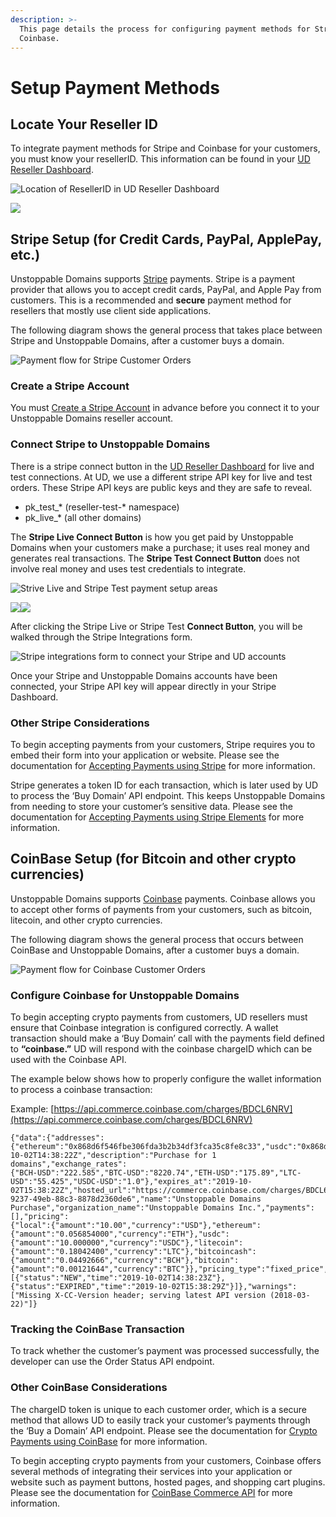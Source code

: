 ```yaml
---
description: >-
  This page details the process for configuring payment methods for Stripe and
  Coinbase.
---
```


# Setup Payment Methods

## Locate Your Reseller ID

To integrate payment methods for Stripe and Coinbase for your customers, you must know your resellerID. This information can be found in your [UD Reseller Dashboard](https://unstoppabledomains.com/resellers).

![Location of ResellerID in UD Reseller Dashboard](../../../.gitbook/assets/screen-shot-2021-07-12-at-2.00.26-pm.png)

![](../../../.gitbook/assets/5.png)

## Stripe Setup (for Credit Cards, PayPal, ApplePay, etc.)

Unstoppable Domains supports [Stripe](http://stripe.com) payments. Stripe is a payment provider that allows you to accept credit cards, PayPal, and Apple Pay from customers. This is a recommended and **secure** payment method for resellers that mostly use client side applications.

The following diagram shows the general process that takes place between Stripe and Unstoppable Domains, after a customer buys a domain.

![Payment flow for Stripe Customer Orders](../../../.gitbook/assets/6.png)

### Create a Stripe Account

You must [Create a Stripe Account](https://dashboard.stripe.com/register?redirect=%2Fsettings%2Faccount%2F) in advance before you connect it to your Unstoppable Domains reseller account.

### Connect Stripe to Unstoppable Domains

There is a stripe connect button in the [UD Reseller Dashboard](https://unstoppabledomains.com/resellers) for live and test connections. At UD, we use a different stripe API key for live and test orders. These Stripe API keys are public keys and they are safe to reveal.

* pk\_test\_\* (reseller-test-\* namespace)
* pk\_live\_\* (all other domains)

The **Stripe Live Connect Button** is how you get paid by Unstoppable Domains when your customers make a purchase; it uses real money and generates real transactions. The **Stripe Test Connect Button** does not involve real money and uses test credentials to integrate.

![Strive Live and Stripe Test payment setup areas](../../../.gitbook/assets/screen-shot-2021-07-12-at-2.04.09-pm.png)

![](../../../.gitbook/assets/8.png)![](../../../.gitbook/assets/9.png)

After clicking the Stripe Live or Stripe Test **Connect Button**, you will be walked through the Stripe Integrations form.

![Stripe integrations form to connect your Stripe and UD accounts](../../../.gitbook/assets/10.png)

Once your Stripe and Unstoppable Domains accounts have been connected, your Stripe API key will appear directly in your Stripe Dashboard.

### Other Stripe Considerations

To begin accepting payments from your customers, Stripe requires you to embed their form into your application or website. Please see the documentation for [Accepting Payments using Stripe](https://stripe.com/docs/payments/accept-a-payment?platform=web) for more information.

Stripe generates a token ID for each transaction, which is later used by UD to process the ‘Buy Domain’ API endpoint. This keeps Unstoppable Domains from needing to store your customer’s sensitive data. Please see the documentation for [Accepting Payments using Stripe Elements](https://stripe.com/docs/payments/accept-a-payment-charges#web) for more information.

## CoinBase Setup (for Bitcoin and other crypto currencies)

Unstoppable Domains supports [Coinbase](https://developers.coinbase.com) payments. Coinbase allows you to accept other forms of payments from your customers, such as bitcoin, litecoin, and other crypto currencies.

The following diagram shows the general process that occurs between CoinBase and Unstoppable Domains, after a customer buys a domain.

![Payment flow for Coinbase Customer Orders](../../../.gitbook/assets/11.png)

### Configure Coinbase for Unstoppable Domains

To begin accepting crypto payments from customers, UD resellers must ensure that Coinbase integration is configured correctly. A wallet transaction should make a ‘Buy Domain’ call with the payments field defined to **“coinbase.”** UD will respond with the coinbase chargeID which can be used with the Coinbase API.

The example below shows how to properly configure the wallet information to process a coinbase transaction:

Example: [https://api.commerce.coinbase.com/charges/BDCL6NRV](https://api.commerce.coinbase.com/charges/BDCL6NRV)

```
{"data":{"addresses":
{"ethereum":"0x868d6f546fbe306fda3b2b34df3fca35c8fe8c33","usdc":"0x868d6f546fbe306fda3b2b34df3fca35c8fe8c33","litecoin":"LhqK9aSgGYZQGKHZ93GEetQzZozpq5SQSG","bitcoincash":"qr3u0efzpz9nkg5u8acc2e24n496jcd57c8t0ljmdf","bitcoin":"17xbgqD9yhUwovkNTwffqd7UcejDjYfsp7"},"code":"BDCL6NRV","created_at":"2019-10-02T14:38:22Z","description":"Purchase for 1 domains","exchange_rates":
{"BCH-USD":"222.585","BTC-USD":"8220.74","ETH-USD":"175.89","LTC-USD":"55.425","USDC-USD":"1.0"},"expires_at":"2019-10-02T15:38:22Z","hosted_url":"https://commerce.coinbase.com/charges/BDCL6NRV","id":"cff51903-9237-49eb-88c3-8878d2360de6","name":"Unstoppable Domains Purchase","organization_name":"Unstoppable Domains Inc.","payments":[],"pricing":
{"local":{"amount":"10.00","currency":"USD"},"ethereum":{"amount":"0.056854000","currency":"ETH"},"usdc":{"amount":"10.000000","currency":"USDC"},"litecoin":{"amount":"0.18042400","currency":"LTC"},"bitcoincash":{"amount":"0.04492666","currency":"BCH"},"bitcoin":{"amount":"0.00121644","currency":"BTC"}},"pricing_type":"fixed_price","resource":"charge","support_email":"support@unstoppabledomains.com","timeline":
[{"status":"NEW","time":"2019-10-02T14:38:23Z"},{"status":"EXPIRED","time":"2019-10-02T15:38:29Z"}]},"warnings":["Missing X-CC-Version header; serving latest API version (2018-03-22)"]}
```

### Tracking the CoinBase Transaction

To track whether the customer’s payment was processed successfully, the developer can use the Order Status API endpoint.

### Other CoinBase Considerations

The chargeID token is unique to each customer order, which is a secure method that allows UD to easily track your customer’s payments through the ‘Buy a Domain’ API endpoint. Please see the documentation for [Crypto Payments using CoinBase](https://commerce.coinbase.com/docs/#cryptocurrency-payments) for more information.

To begin accepting crypto payments from your customers, Coinbase offers several methods of integrating their services into your application or website such as payment buttons, hosted pages, and shopping cart plugins. Please see the documentation for [CoinBase Commerce API](https://commerce.coinbase.com/docs/#not-a-developer) for more information.
